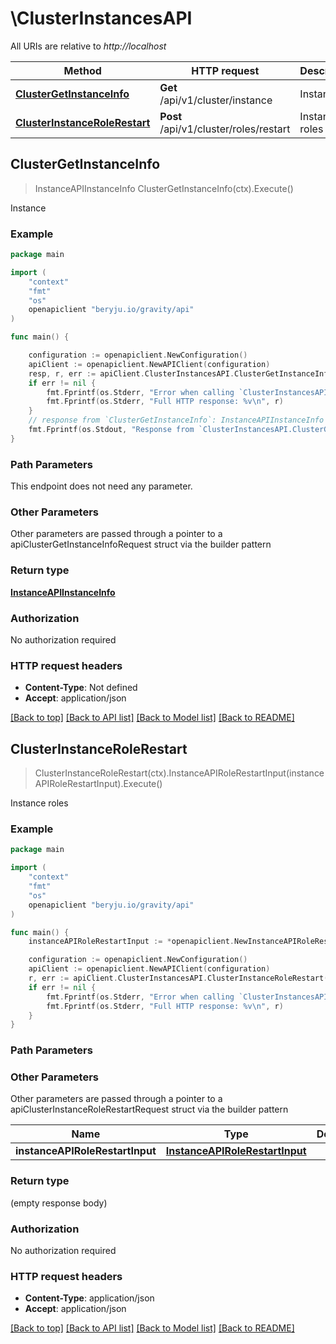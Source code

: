 # \ClusterInstancesAPI

All URIs are relative to *http://localhost*

Method | HTTP request | Description
------------- | ------------- | -------------
[**ClusterGetInstanceInfo**](ClusterInstancesAPI.md#ClusterGetInstanceInfo) | **Get** /api/v1/cluster/instance | Instance
[**ClusterInstanceRoleRestart**](ClusterInstancesAPI.md#ClusterInstanceRoleRestart) | **Post** /api/v1/cluster/roles/restart | Instance roles



## ClusterGetInstanceInfo

> InstanceAPIInstanceInfo ClusterGetInstanceInfo(ctx).Execute()

Instance

### Example

```go
package main

import (
	"context"
	"fmt"
	"os"
	openapiclient "beryju.io/gravity/api"
)

func main() {

	configuration := openapiclient.NewConfiguration()
	apiClient := openapiclient.NewAPIClient(configuration)
	resp, r, err := apiClient.ClusterInstancesAPI.ClusterGetInstanceInfo(context.Background()).Execute()
	if err != nil {
		fmt.Fprintf(os.Stderr, "Error when calling `ClusterInstancesAPI.ClusterGetInstanceInfo``: %v\n", err)
		fmt.Fprintf(os.Stderr, "Full HTTP response: %v\n", r)
	}
	// response from `ClusterGetInstanceInfo`: InstanceAPIInstanceInfo
	fmt.Fprintf(os.Stdout, "Response from `ClusterInstancesAPI.ClusterGetInstanceInfo`: %v\n", resp)
}
```

### Path Parameters

This endpoint does not need any parameter.

### Other Parameters

Other parameters are passed through a pointer to a apiClusterGetInstanceInfoRequest struct via the builder pattern


### Return type

[**InstanceAPIInstanceInfo**](InstanceAPIInstanceInfo.md)

### Authorization

No authorization required

### HTTP request headers

- **Content-Type**: Not defined
- **Accept**: application/json

[[Back to top]](#) [[Back to API list]](../README.md#documentation-for-api-endpoints)
[[Back to Model list]](../README.md#documentation-for-models)
[[Back to README]](../README.md)


## ClusterInstanceRoleRestart

> ClusterInstanceRoleRestart(ctx).InstanceAPIRoleRestartInput(instanceAPIRoleRestartInput).Execute()

Instance roles

### Example

```go
package main

import (
	"context"
	"fmt"
	"os"
	openapiclient "beryju.io/gravity/api"
)

func main() {
	instanceAPIRoleRestartInput := *openapiclient.NewInstanceAPIRoleRestartInput() // InstanceAPIRoleRestartInput |  (optional)

	configuration := openapiclient.NewConfiguration()
	apiClient := openapiclient.NewAPIClient(configuration)
	r, err := apiClient.ClusterInstancesAPI.ClusterInstanceRoleRestart(context.Background()).InstanceAPIRoleRestartInput(instanceAPIRoleRestartInput).Execute()
	if err != nil {
		fmt.Fprintf(os.Stderr, "Error when calling `ClusterInstancesAPI.ClusterInstanceRoleRestart``: %v\n", err)
		fmt.Fprintf(os.Stderr, "Full HTTP response: %v\n", r)
	}
}
```

### Path Parameters



### Other Parameters

Other parameters are passed through a pointer to a apiClusterInstanceRoleRestartRequest struct via the builder pattern


Name | Type | Description  | Notes
------------- | ------------- | ------------- | -------------
 **instanceAPIRoleRestartInput** | [**InstanceAPIRoleRestartInput**](InstanceAPIRoleRestartInput.md) |  | 

### Return type

 (empty response body)

### Authorization

No authorization required

### HTTP request headers

- **Content-Type**: application/json
- **Accept**: application/json

[[Back to top]](#) [[Back to API list]](../README.md#documentation-for-api-endpoints)
[[Back to Model list]](../README.md#documentation-for-models)
[[Back to README]](../README.md)

